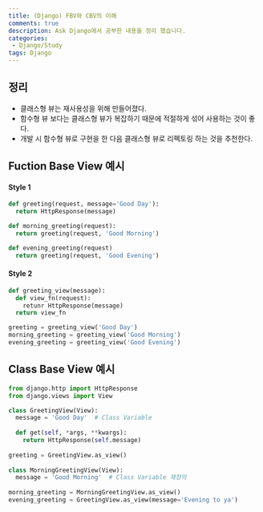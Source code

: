 ```yaml
---
title: (Django) FBV와 CBV의 이해
comments: true
description: Ask Django에서 공부한 내용을 정리 했습니다.
categories:
 - Django/Study
tags: Django 
---
```


## 정리
- 클래스형 뷰는 재사용성을 위해 만들어졌다.
- 함수형 뷰 보다는 클래스형 뷰가 복잡하기 때문에 적절하게 섞어 사용하는 것이 좋다.
- 개발 시 함수형 뷰로 구현을 한 다음 클래스형 뷰로 리펙토링 하는 것을 추천한다.

## Fuction Base View 예시

#### Style 1
```python
def greeting(request, message='Good Day'):
  return HttpResponse(message)

def morning_greeting(request):
  return greeting(request, 'Good Morning')

def evening_greeting(request)
  return greeting(request, 'Good Evening')
```
#### Style 2
```python
def greeting_view(message):
  def view_fn(request):
    retunr HttpResponse(message)
  return view_fn

greeting = greeting_view('Good Day')
morning_greeting = greeting_view('Good Morning')
evening_greeting = greeting_view('Good Evening')
```

## Class Base View 예시
```python
from django.http import HttpResponse
from django.views import View

class GreetingView(View):
  message = 'Good Day'  # Class Variable
  
  def get(self, *args, **kwargs):
    return HttpResponse(self.message)
    
greeting = GreetingView.as_view()
    
class MorningGreetingView(View):
  message = 'Good Morning'  # Class Variable 재정의
  
morning_greeting = MorningGreetingView.as_view()
evening_greeting = GreetingView.as_view(message='Evening to ya')
```
